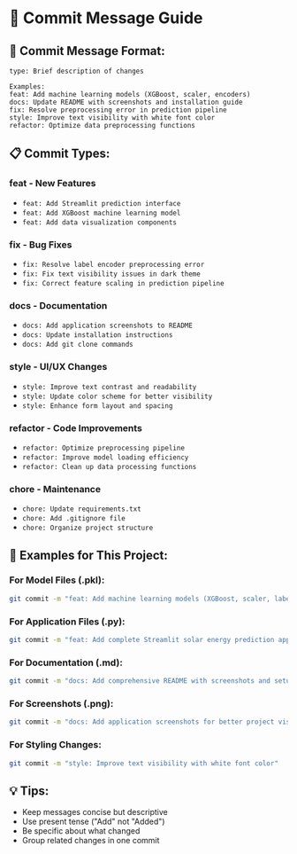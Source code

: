 # 📝 Commit Message Guide

## 🎯 **Commit Message Format:**
```
type: Brief description of changes

Examples:
feat: Add machine learning models (XGBoost, scaler, encoders)
docs: Update README with screenshots and installation guide
fix: Resolve preprocessing error in prediction pipeline
style: Improve text visibility with white font color
refactor: Optimize data preprocessing functions
```

## 📋 **Commit Types:**

### **feat** - New Features
- `feat: Add Streamlit prediction interface`
- `feat: Add XGBoost machine learning model`
- `feat: Add data visualization components`

### **fix** - Bug Fixes
- `fix: Resolve label encoder preprocessing error`
- `fix: Fix text visibility issues in dark theme`
- `fix: Correct feature scaling in prediction pipeline`

### **docs** - Documentation
- `docs: Add application screenshots to README`
- `docs: Update installation instructions`
- `docs: Add git clone commands`

### **style** - UI/UX Changes
- `style: Improve text contrast and readability`
- `style: Update color scheme for better visibility`
- `style: Enhance form layout and spacing`

### **refactor** - Code Improvements
- `refactor: Optimize preprocessing pipeline`
- `refactor: Improve model loading efficiency`
- `refactor: Clean up data processing functions`

### **chore** - Maintenance
- `chore: Update requirements.txt`
- `chore: Add .gitignore file`
- `chore: Organize project structure`

## 🚀 **Examples for This Project:**

### **For Model Files (.pkl):**
```bash
git commit -m "feat: Add machine learning models (XGBoost, scaler, label encoders)"
```

### **For Application Files (.py):**
```bash
git commit -m "feat: Add complete Streamlit solar energy prediction app"
```

### **For Documentation (.md):**
```bash
git commit -m "docs: Add comprehensive README with screenshots and setup guide"
```

### **For Screenshots (.png):**
```bash
git commit -m "docs: Add application screenshots for better project visualization"
```

### **For Styling Changes:**
```bash
git commit -m "style: Improve text visibility with white font color"
```

## 💡 **Tips:**
- Keep messages concise but descriptive
- Use present tense ("Add" not "Added")
- Be specific about what changed
- Group related changes in one commit 